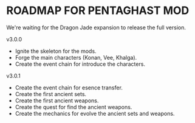 # ROADMAP FOR PENTAGHAST MOD

We're waiting for the Dragon Jade expansion to release the full version.

v3.0.0
- Ignite the skeleton for the mods.
- Forge the main characters (Konan, Vee, Khalga).
- Create the event chain for introduce the characters.

v3.0.1
- Create the event chain for esence transfer.
- Create the first ancient sets.
- Create the first ancient weapons.
- Create the quest for find the ancient weapons.
- Create the mechanics for evolve the ancient sets and weapons.
